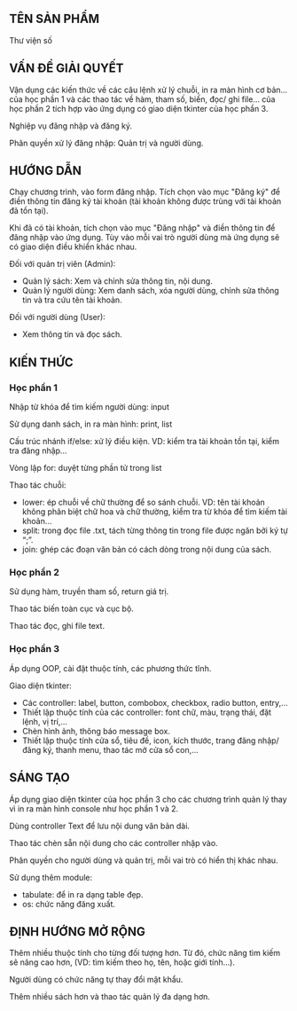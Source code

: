 <h2>TÊN SẢN PHẨM</h2>

Thư viện số

<h2>VẤN ĐỀ GIẢI QUYẾT</h2>

Vận dụng các kiến thức về các câu lệnh xử lý chuỗi, in ra màn hình cơ bản... của học phần 1 và các thao tác về hàm, tham số, biến, đọc/ ghi file... của học phần 2 tích hợp vào ứng dụng có giao diện tkinter của học phần 3.

Nghiệp vụ đăng nhập và đăng ký.

Phân quyền xử lý đăng nhập: Quản trị và người dùng.

<h2>HƯỚNG DẪN</h2>

Chạy chương trình, vào form đăng nhập. Tích chọn vào mục "Đăng ký" để điền thông tin đăng ký tài khoản (tài khoản không được trùng với tài khoản đã tồn tại).

Khi đã có tài khoản, tích chọn vào mục "Đăng nhập" và điền thông tin để đăng nhập vào ứng dụng. Tùy vào mỗi vai trò người dùng mà ứng dụng sẽ có giao diện điều khiển khác nhau.

Đối với quản trị viên (Admin):
- Quản lý sách: Xem và chỉnh sửa thông tin, nội dung.
- Quản lý người dùng: Xem danh sách, xóa người dùng, chỉnh sửa thông tin và tra cứu tên tài khoản.

Đối với người dùng (User):
- Xem thông tin và đọc sách.

<h2>KIẾN THỨC</h2>

<h3>Học phần 1</h3>

Nhập từ khóa để tìm kiếm người dùng: input

Sử dụng danh sách, in ra màn hình: print, list

Cấu trúc nhánh if/else: xử lý điều kiện. VD: kiểm tra tài khoản tồn tại, kiểm tra đăng nhập…

Vòng lặp for: duyệt từng phần tử trong list

Thao tác chuỗi:
- lower: ép chuỗi về chữ thường để so sánh chuỗi. VD: tên tài khoản không phân biệt chữ hoa và chữ thường, kiểm tra từ khóa để tìm kiếm tài khoản…
- split: trong đọc file .txt, tách từng thông tin trong file được ngăn bởi ký tự “;”.
- join: ghép các đoạn văn bản có cách dòng trong nội dung của sách. 

<h3>Học phần 2</h3>

Sử dụng hàm, truyền tham số, return giá trị.

Thao tác biến toàn cục và cục bộ.

Thao tác đọc, ghi file text.

<h3>Học phần 3</h3>

Áp dụng OOP, cài đặt thuộc tính, các phương thức tĩnh.

Giao diện tkinter:
- Các controller: label, button, combobox, checkbox, radio button, entry,…
- Thiết lập thuộc tính của các controller: font chữ, màu, trạng thái, đặt lệnh, vị trí,…
- Chèn hình ảnh, thông báo message box.
- Thiết lập thuộc tính cửa sổ, tiêu đề, icon, kích thước, trang đăng nhập/ đăng ký, thanh menu, thao tác mở cửa sổ con,…

<h2>SÁNG TẠO</h2>
Áp dụng giao diện tkinter của học phần 3 cho các chương trình quản lý thay vì in ra màn hình console như học phần 1 và 2.

Dùng controller Text để lưu nội dung văn bản dài.

Thao tác chèn sẵn nội dung cho các controller nhập vào.

Phân quyền cho người dùng và quản trị, mỗi vai trò có hiển thị khác nhau.

Sử dụng thêm module:
- tabulate: để in ra dạng table đẹp.
- os: chức năng đăng xuất.

<h2>ĐỊNH HƯỚNG MỞ RỘNG</h2>

Thêm nhiều thuộc tính cho từng đối tượng hơn. Từ đó, chức năng tìm kiếm sẽ nâng cao hơn, (VD: tìm kiếm theo họ, tên, hoặc giới tính…).

Người dùng có chức năng tự thay đổi mật khẩu.

Thêm nhiều sách hơn và thao tác quản lý đa dạng hơn. 
